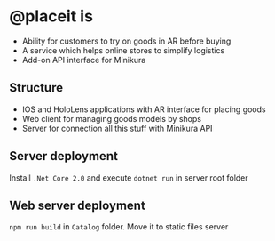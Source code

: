 # @placeit is
* Ability for customers to try on goods in AR before buying
* A service which helps online stores to simplify logistics
* Add-on API interface for Minikura

## Structure
* IOS and HoloLens applications with AR interface for placing goods
* Web client for managing goods models by shops
* Server for connection all this stuff with Minikura API

## Server deployment
Install `.Net Core 2.0` and execute `dotnet run` in server root folder

## Web server deployment
`npm run build` in `Catalog` folder. Move it to static files server
